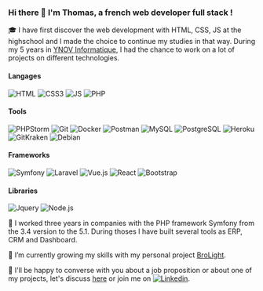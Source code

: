 ### Hi there 👋 I'm Thomas, a french web developer full stack !

🎓 I have first discover the web development with HTML, CSS, JS at the highschool and I made the choice to continue my studies in that way. During my 5 years in [YNOV Informatique](https://www.ynov-paris.com/informatique), I had the chance to work on a lot of projects on different technologies.

#### Langages
![HTML](https://img.shields.io/badge/-HTML-E34F26?style=flat&logo=html5&logoColor=FFF)
![CSS3](https://img.shields.io/badge/-CSS-1572B6?style=flat&logo=css3&logoColor=FFF)
![JS](https://img.shields.io/badge/-JavaScript-F7DF1E?style=flat&logo=JavaScript&logoColor=000)
![PHP](https://img.shields.io/badge/-php-777BB4?style=flat&logo=php&logoColor=FFF)

#### Tools
![PHPStorm](https://img.shields.io/badge/-PhpStorm-000000?style=flat&logo=PhpStorm&logoColor=FFF)
![Git](https://img.shields.io/badge/-Git-F05032?style=flat&logo=git&logoColor=FFF)
![Docker](https://img.shields.io/badge/-Docker-2496ED?style=flat&logo=docker&logoColor=FFF)
![Postman](https://img.shields.io/badge/-Postman-FF6C37?style=flat&logo=Postman&logoColor=FFF)
![MySQL](https://img.shields.io/badge/-MySQL-4479A1?style=flat&logo=MySQL&logoColor=FFF)
![PostgreSQL](https://img.shields.io/badge/-PostgreSQL-336791?style=flat&logo=PostgreSQL&logoColor=FFF)
![Heroku](https://img.shields.io/badge/-Heroku-430098?style=flat&logo=Heroku&logoColor=FFF)
![GitKraken](https://img.shields.io/badge/-GitKraken-179287?style=flat&logo=GitKraken&logoColor=FFF)
![Debian](https://img.shields.io/badge/-Debian-A81D33?style=flat&logo=debian&logoColor=FFF)
 
#### Frameworks
![Symfony](https://img.shields.io/badge/-Symfony-05122A?style=flat&logo=Symfony&logoColor=FFF) 
![Laravel](https://img.shields.io/badge/-Laravel-FF2D20?style=flat&logo=Laravel&logoColor=FFF)
![Vue.js](https://img.shields.io/badge/-Vue.js-4FC08D?style=flat&logo=Vue.js&logoColor=FFF)
![React](https://img.shields.io/badge/-React-61DAFB?style=flat&logo=React&logoColor=000)
![Bootstrap](https://img.shields.io/badge/-Bootstrap-7952B3?style=flat&logo=Bootstrap&logoColor=FFF)

#### Libraries
![Jquery](https://img.shields.io/badge/-jQuery-0769AD?style=flat&logo=jQuery&logoColor=FFF)
![Node.js](https://img.shields.io/badge/-Node.js-339933?style=flat&logo=Node.js&logoColor=FFF)

🚀 I worked three years in companies with the PHP framework Symfony from the 3.4 version to the 5.1. During thoses I have built several tools as ERP, CRM and Dashboard.

🌱 I’m currently growing my skills with my personal project [BroLight](https://brolight.herokuapp.com).

💬 I'll be happy to converse with you about a job proposition or about one of my projects, let's discuss [here](https://github.com/ThomasBerranger/ThomasBerranger/discussions/1) or join me on [![Linkedin](https://img.shields.io/badge/-Linkedin-0A66C2?style=flat&logo=Linkedin&logoColor=FFF)](https://www.linkedin.com/in/thomas-berranger).

<!--ThomasBerranger/ThomasBerranger** is a ✨ _special_ ✨ repository because its `README.md` (this file) appears on your GitHub profile.-->
